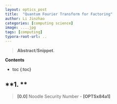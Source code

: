 ```yaml
---
layout: optics_post
title:  "Quantum Fourier Transform for Factoring"
author: Li Jinzhao
categories: [computing science]
image: ....jpg
tags: [computing]
typora-root-url: ..
---
```

> **Abstract**/**Snippet**.


**Contents**

* toc
{:toc}
## **1. **





















































> <span id="jump0">**[0.0]**</span> Noodle Security Number - **[OPTSx84a1]**

[^1]:
[^2]:
[^3]: